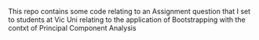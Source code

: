This repo contains some code relating to an Assignment question that I set to students at Vic Uni relating to the application of Bootstrapping with the contxt of Principal Component Analysis
